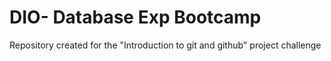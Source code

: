 # DIO-  Database Exp Bootcamp

Repository created for the "Introduction to git and github" project challenge
